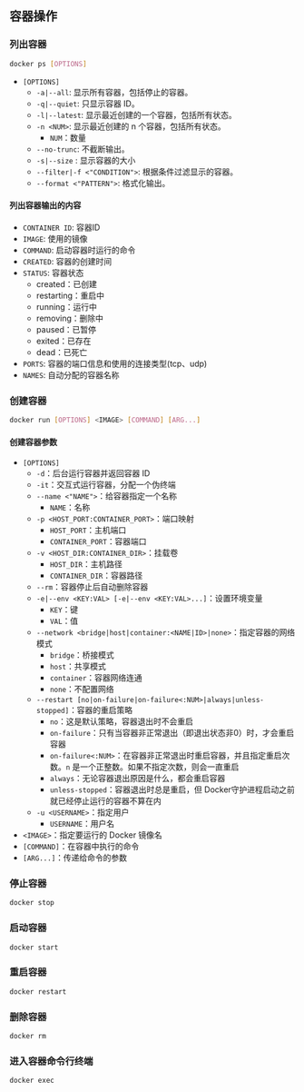 ## 容器操作

### 列出容器

```bash
docker ps [OPTIONS]
```

- `[OPTIONS]`
	- `-a|--all`: 显示所有容器，包括停止的容器。
	- `-q|--quiet`: 只显示容器 ID。
	- `-l|--latest`: 显示最近创建的一个容器，包括所有状态。
	- `-n <NUM>`: 显示最近创建的 n 个容器，包括所有状态。
		- `NUM`：数量
	- `--no-trunc`: 不截断输出。
	- `-s|--size` : 显示容器的大小
	- `--filter|-f <"CONDITION">`: 根据条件过滤显示的容器。
	- `--format <"PATTERN">`: 格式化输出。

#### 列出容器输出的内容

- `CONTAINER ID`: 容器ID
- `IMAGE`: 使用的镜像
- `COMMAND`: 启动容器时运行的命令
- `CREATED`: 容器的创建时间
- `STATUS`: 容器状态
	- created：已创建
	- restarting：重启中
	- running：运行中
	- removing：删除中
	- paused：已暂停
	- exited：已存在
	- dead：已死亡
- `PORTS`: 容器的端口信息和使用的连接类型(tcp、udp)
- `NAMES`: 自动分配的容器名称

### 创建容器

```bash
docker run [OPTIONS] <IMAGE> [COMMAND] [ARG...]
```

#### 创建容器参数

- `[OPTIONS]`
	- `-d`：后台运行容器并返回容器 ID
	- `-it`：交互式运行容器，分配一个伪终端
	- `--name <"NAME">`：给容器指定一个名称
		- `NAME`：名称
	- `-p <HOST_PORT:CONTAINER_PORT>`：端口映射
		- `HOST_PORT`：主机端口
		- `CONTAINER_PORT`：容器端口
	- `-v <HOST_DIR:CONTAINER_DIR>`：挂载卷
		- `HOST_DIR`：主机路径
		- `CONTAINER_DIR`：容器路径
	- `--rm`：容器停止后自动删除容器
	- `-e|--env <KEY:VAL> [-e|--env <KEY:VAL>...]`：设置环境变量
		- `KEY`：键
		- `VAL`：值
	- `--network <bridge|host|container:<NAME|ID>|none>`：指定容器的网络模式
		- `bridge`：桥接模式
		- `host`：共享模式
		- `container`：容器网络连通
		- `none`：不配置网络
	- `--restart [no|on-failure|on-failure<:NUM>|always|unless-stopped]`：容器的重启策略
		- `no`：这是默认策略，容器退出时不会重启
		- `on-failure`：只有当容器非正常退出（即退出状态非0）时，才会重启容器
		- `on-failure<:NUM>`：在容器非正常退出时重启容器，并且指定重启次数。`n` 是一个正整数。如果不指定次数，则会一直重启
		- `always`：无论容器退出原因是什么，都会重启容器
		- `unless-stopped`：容器退出时总是重启，但 Docker守护进程启动之前就已经停止运行的容器不算在内
	- `-u <USERNAME>`：指定用户
		- `USERNAME`：用户名
- `<IMAGE>`：指定要运行的 Docker 镜像名
- `[COMMAND]`：在容器中执行的命令
- `[ARG...]`：传递给命令的参数

### 停止容器

```bash
docker stop
```

### 启动容器

```bash
docker start
```

### 重启容器

```bash
docker restart
```

### 删除容器

```bash
docker rm
```

### 进入容器命令行终端

```bash
docker exec
```